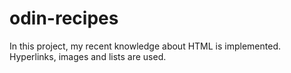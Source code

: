 # odin-recipes

In this project, my recent knowledge about HTML is implemented. Hyperlinks, images and lists are used.
